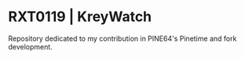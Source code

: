 # RXT0119 | KreyWatch

Repository dedicated to my contribution in PINE64's Pinetime and fork development.